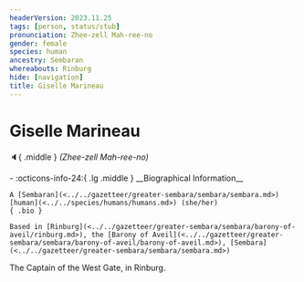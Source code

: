 ```yaml
---
headerVersion: 2023.11.25
tags: [person, status/stub]
pronunciation: Zhee-zell Mah-ree-no
gender: female
species: human
ancestry: Sembaran
whereabouts: Rinburg
hide: [navigation]
title: Giselle Marineau
---
```

# Giselle Marineau
:speaker:{ .middle } *(Zhee-zell Mah-ree-no)*  
<div class="grid cards ext-narrow-margin ext-one-column" markdown>
- :octicons-info-24:{ .lg .middle } __Biographical Information__

    A [Sembaran](<../../gazetteer/greater-sembara/sembara/sembara.md>) [human](<../../species/humans/humans.md>) (she/her)  
    { .bio }

    Based in [Rinburg](<../../gazetteer/greater-sembara/sembara/barony-of-aveil/rinburg.md>), the [Barony of Aveil](<../../gazetteer/greater-sembara/sembara/barony-of-aveil/barony-of-aveil.md>), [Sembara](<../../gazetteer/greater-sembara/sembara/sembara.md>)
</div>


The Captain of the West Gate, in Rinburg.